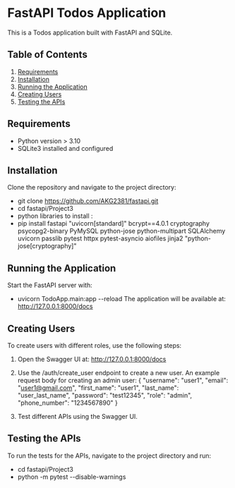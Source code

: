 # FastAPI Todos Application

This is a Todos application built with FastAPI and SQLite.

## Table of Contents
1. [Requirements](#requirements)
2. [Installation](#installation)
3. [Running the Application](#running-the-application)
4. [Creating Users](#creating-users)
5. [Testing the APIs](#testing-the-apis)

## Requirements
- Python version > 3.10
- SQLite3 installed and configured

## Installation
Clone the repository and navigate to the project directory:
- git clone https://github.com/AKG2381/fastapi.git
- cd fastapi/Project3
- python libraries to install :
- pip install fastapi "uvicorn[standard]" bcrypt==4.0.1 cryptography psycopg2-binary PyMySQL python-jose python-multipart SQLAlchemy uvicorn passlib pytest httpx pytest-asyncio aiofiles jinja2 "python-jose[cryptography]"

## Running the Application
Start the FastAPI server with:
- uvicorn TodoApp.main:app --reload
The application will be available at: http://127.0.0.1:8000/docs


## Creating Users
To create users with different roles, use the following steps:

1. Open the Swagger UI at: http://127.0.0.1:8000/docs

2. Use the /auth/create_user endpoint to create a new user. An example request body for creating an admin user:
   {
     "username": "user1",
     "email": "user1@gmail.com",
     "first_name": "user1",
     "last_name": "user_last_name",
     "password": "test12345",
     "role": "admin",
     "phone_number": "1234567890"
   }

3. Test different APIs using the Swagger UI.

## Testing the APIs
To run the tests for the APIs, navigate to the project directory and run:
- cd fastapi/Project3
- python -m pytest --disable-warnings

